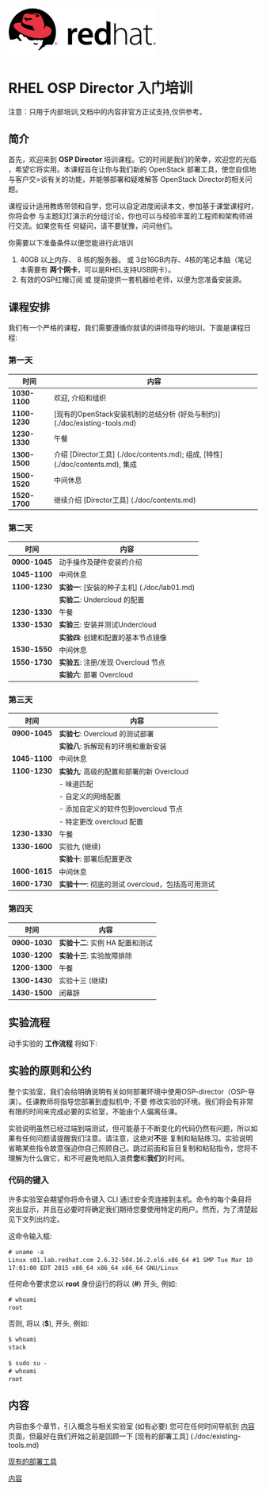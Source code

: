 <img src=./doc/images/redhat.png style="width: 300px;"/>

RHEL OSP Director 入门培训
==================================

注意：只用于内部培训,文档中的内容非官方正试支持,仅供参考。

## 简介

首先，欢迎来到 **OSP Director** 培训课程。它的时间是我们的荣幸，欢迎您的光临
，希望它将实用。本课程旨在让你与我们新的 OpenStack 部署工具，使您自信地与客户交>谈有关的功能，并能够部署和疑难解答 OpenStack Director的相关问题。

课程设计适用教练带领和自学，您可以自定进度阅读本文，参加基于课堂课程时，你将会参
与主题幻灯演示的分组讨论，你也可以与经验丰富的工程师和架构师进行交流。如果您有任
何疑问，请不要犹豫，问问他们。


你需要以下准备条件以便您能进行此培训

1. 40GB 以上内存、 8 核的服务器。
   或
   3台16GB内存、4核的笔记本脑（笔记本需要有 **两个网卡**，可以是RHEL支持USB网卡）。
2. 有效的OSP红帽订阅
   或
   提前提供一套机器给老师，以便为您准备安装源。

## 课程安排

我们有一个严格的课程，我们需要遵循你就读的讲师指导的培训，下面是课程日程:

### 第一天

时间          | 内容
------------- | -----------------
**1030-1100** | 欢迎, 介绍和组织
**1100-1230** | [现有的OpenStack安装机制的总结分析 (好处与制约)] (./doc/existing-tools.md)
**1230-1330** | 午餐
**1300-1500** | 介绍 [Director工具] (./doc/contents.md); 组成, [特性] (./doc/contents.md), 集成
**1500-1520** | 中间休息 
**1520-1700** | 继续介绍 [Director工具] (./doc/contents.md)

### 第二天

时间          | 内容
------------- | -----------------
**0900-1045** | 动手操作及硬件安装的介绍
**1045-1100** | 中间休息
**1100-1230** | **实验一**: [安装的种子主机] (./doc/lab01.md)
              | **实验二**: Undercloud 的配置
**1230-1330** | 午餐
**1330-1530** | **实验三**: 安装并测试Undercloud
              | **实验四**: 创建和配置的基本节点镜像
**1530-1550** | 中间休息
**1550-1730** | **实验五**: 注册/发现 Overcloud 节点
              | **实验六**: 部署 Overcloud

### 第三天

时间          | 内容
------------- | -----------------
**0900-1045** | **实验七**: Overcloud 的测试部署
              | **实验八**: 拆解现有的环境和重新安装
**1045-1100** | 中间休息
**1100-1230** | **实验九**: 高级的配置和部署的新 Overcloud
              | - 味道匹配
              | - 自定义的网络配置
              | - 添加自定义的软件包到overcloud 节点
              | - 特定更改 overcloud 配置
**1230-1330** | 午餐
**1330-1600** | 实验九 (继续)
              | **实验十**: 部署后配置更改
**1600-1615** | 中间休息
**1600-1730** | **实验十一**: 彻底的测试 overcloud，包括高可用测试

### 第四天

时间          | 内容
------------- | -----------------
**0900-1030** | **实验十二**: 实例 HA 配置和测试
**1030-1200** | **实验十三**: 实验故障排除
**1200-1300** | 午餐
**1300-1430** | 实验十三 (继续)
**1430-1500** | 闭幕辞


## 实验流程

动手实验的 **工作流程** 将如下:

## 实验的原则和公约

整个实验室，我们会给明确说明有关如何部署环境中使用OSP-director（OSP-导演）。任课教师将指导您部署到虚拟机中; 不要 修改实验的环境。我们将会有非常有限的时间来完成必要的实验室，不能由个人偏离任课。

实验说明虽然已经过端到端测试，但可能基于不断变化的代码仍然有问题，所以如果有任何问题请提醒我们注意。请注意，这绝对**不**是 复制和粘贴练习。实验说明省略某些指令故意强迫你自己照顾自己。跳过前面和盲目复制和粘贴指令，您将不理解为什么做它，和不可避免地陷入浪费**您**和**我们**的时间。

### 代码的键入

许多实验室会期望你将命令键入 CLI 通过安全壳连接到主机。命令的每个条目将突出显示，并且在必要时将确定我们期待您要使用特定的用户。然而，为了清楚起见下文列出约定。

这命令输入框:

~~~
# uname -a
Linux s01.lab.redhat.com 2.6.32-504.16.2.el6.x86_64 #1 SMP Tue Mar 10 17:01:00 EDT 2015 x86_64 x86_64 x86_64 GNU/Linux
~~~

任何命令要求您以 **root** 身份运行的将以 (**#**) 开头, 例如:

~~~
# whoami
root
~~~

否则, 将以 (**$**), 开头, 例如:

~~~
$ whoami
stack

$ sudo su -
# whoami
root
~~~

## 内容

内容由多个章节，引入概念与相关实验室 (如有必要) 您可在任何时间导航到 [内容](./doc/contents.md) 页面，但最好在我们开始之前是回顾一下 [现有的部署工具] (./doc/existing-tools.md)

[现有的部署工具](./doc/existing-tools.md)

[内容](./doc/contents.md)
